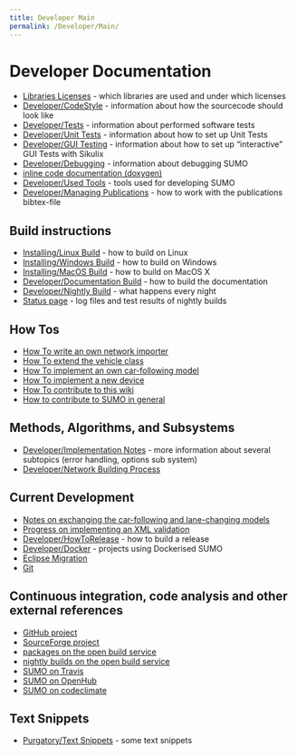 ```yaml
---
title: Developer Main
permalink: /Developer/Main/
---
```


Developer Documentation
=======================

-   [Libraries Licenses](/Libraries_Licenses "wikilink") - which libraries are used and under which licenses
-   [Developer/CodeStyle](/Developer/CodeStyle "wikilink") - information about how the sourcecode should look like
-   [Developer/Tests](/Developer/Tests "wikilink") - information about performed software tests
-   [Developer/Unit Tests](/Developer/Unit_Tests "wikilink") - information about how to set up Unit Tests
-   [Developer/GUI Testing](/Developer/GUI_Testing "wikilink") - information about how to set up “interactive” GUI Tests with Sikulix
-   [Developer/Debugging](/Developer/Debugging "wikilink") - information about debugging SUMO
-   [inline code documentation (doxygen)](http://sumo.dlr.de/daily/doxygen/)
-   [Developer/Used Tools](/Developer/Used_Tools "wikilink") - tools used for developing SUMO
-   [Developer/Managing Publications](/Developer/Managing_Publications "wikilink") - how to work with the publications bibtex-file

Build instructions
------------------

-   [Installing/Linux Build](/Installing/Linux_Build "wikilink") - how to build on Linux
-   [Installing/Windows Build](/Installing/Windows_Build "wikilink") - how to build on Windows
-   [Installing/MacOS Build](/Installing/MacOS_Build "wikilink") - how to build on MacOS X
-   [Developer/Documentation Build](/Developer/Documentation_Build "wikilink") - how to build the documentation
-   [Developer/Nightly Build](/Developer/Nightly_Build "wikilink") - what happens every night
-   [Status page](http://sumo.dlr.de/daily/) - log files and test results of nightly builds

How Tos
-------

-   [How To write an own network importer](/Developer/How_To/Net_Importer "wikilink")
-   [How To extend the vehicle class](/Developer/How_To/Extend_Vehicles "wikilink")
-   [How To implement an own car-following model](/Developer/How_To/Car-Following_Model "wikilink")
-   [How To implement a new device](/Developer/How_To/Device "wikilink")
-   [How To contribute to this wiki](/FAQ#How_do_I_contribute_to_the_wiki.3F "wikilink")
-   [How to contribute to SUMO in general](/FAQ#How_can_I_contribute_to_SUMO.3F "wikilink")

Methods, Algorithms, and Subsystems
-----------------------------------

-   [Developer/Implementation Notes](/Developer/Implementation_Notes "wikilink") - more information about several subtopics (error handling, options sub system)
-   [Developer/Network Building Process](/Developer/Network_Building_Process "wikilink")

Current Development
-------------------

-   [Notes on exchanging the car-following and lane-changing models](/Developer/Implementation_Notes/Vehicle_Models "wikilink")
-   [Progress on implementing an XML validation](/Developer/XML_Validation "wikilink")
-   [Developer/HowToRelease](/Developer/HowToRelease "wikilink") - how to build a release
-   [Developer/Docker](/Developer/Docker "wikilink") - projects using Dockerised SUMO
-   [Eclipse Migration](/Eclipse_Migration "wikilink")
-   [Git](/GitStuff "wikilink")

Continuous integration, code analysis and other external references
-------------------------------------------------------------------

-   [GitHub project](https://github.com/DLR-TS/sumo)
-   [SourceForge project](https://sourceforge.net/projects/sumo/)
-   [packages on the open build service](https://software.opensuse.org/package/sumo)
-   [nightly builds on the open build service](https://build.opensuse.org/package/show/home%3Abehrisch/sumo_nightly)
-   [SUMO on Travis](https://travis-ci.org/DLR-TS/sumo)
-   [SUMO on OpenHub](https://www.openhub.net/p/sumo/)
-   [SUMO on codeclimate](https://codeclimate.com/github/DLR-TS/sumo)

Text Snippets
-------------

-   [Purgatory/Text Snippets](/Purgatory/Text_Snippets "wikilink") - some text snippets
